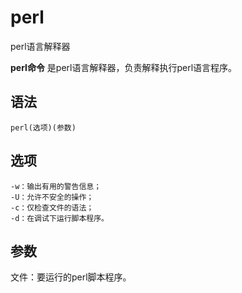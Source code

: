 # perl

perl语言解释器


**perl命令** 是perl语言解释器，负责解释执行perl语言程序。

##  语法

```
perl(选项)(参数)
```

##  选项

```
-w：输出有用的警告信息；
-U：允许不安全的操作；
-c：仅检查文件的语法；
-d：在调试下运行脚本程序。
```

##  参数

文件：要运行的perl脚本程序。


